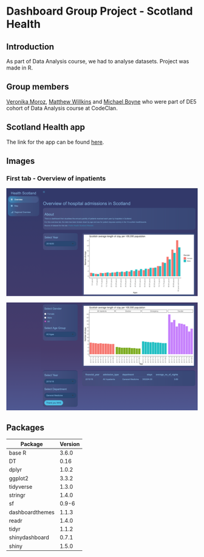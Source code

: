 # Dashboard Group Project - Scotland Health

## Introduction
As part of Data Analysis course, we had to analyse datasets.
Project was made in R. 

## Group members 
[Veronika Moroz](https://github.com/vpetrova13),
[Matthew Willkins](https://github.com/matthewwillkins) and
[Michael Boyne](https://github.com/Michael-Boyne) who were part of DE5 cohort of Data Analysis course at CodeClan.

## Scotland Health app
The link for the app can be found [here](https://veronika13.shinyapps.io/group_project).

## Images 
### First tab - Overview of inpatients 
![First tab - Overview](images/1st_tab_plot_gender.png)

![First tab - Overview](images/1st_tab_plot_table.png)

## Packages
| Package | Version | 
--- | --- | 
base R | 3.6.0 |
DT | 0.16 | 
dplyr | 1.0.2 |
ggplot2 | 3.3.2 |
tidyverse | 1.3.0 |
stringr | 1.4.0 |
sf | 0.9-6 |
dashboardthemes | 1.1.3 |
readr | 1.4.0 |
tidyr | 1.1.2 |
shinydashboard | 0.7.1 |
shiny | 1.5.0 |


     